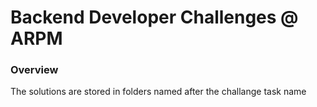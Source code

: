 

# Backend Developer Challenges @ ARPM

### Overview

The solutions are stored in folders named after the challange task name